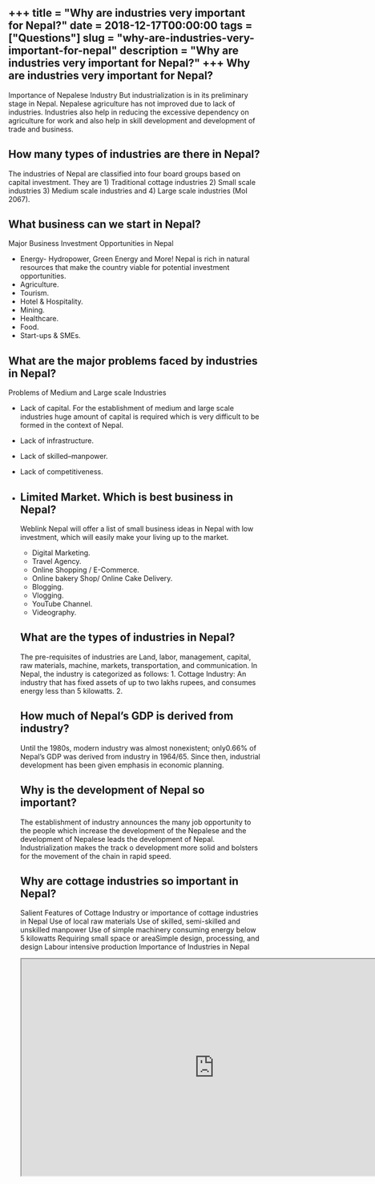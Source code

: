 +++
title = "Why are industries very important for Nepal?"
date = 2018-12-17T00:00:00
tags = ["Questions"]
slug = "why-are-industries-very-important-for-nepal"
description = "Why are industries very important for Nepal?"
+++
Why are industries very important for Nepal?
--------------------------------------------

Importance of Nepalese Industry But industrialization is in its preliminary stage in Nepal. Nepalese agriculture has not improved due to lack of industries. Industries also help in reducing the excessive dependency on agriculture for work and also help in skill development and development of trade and business.

How many types of industries are there in Nepal?
------------------------------------------------

The industries of Nepal are classified into four board groups based on capital investment. They are 1) Traditional cottage industries 2) Small scale industries 3) Medium scale industries and 4) Large scale industries (MoI 2067).

What business can we start in Nepal?
------------------------------------

Major Business Investment Opportunities in Nepal

- Energy- Hydropower, Green Energy and More! Nepal is rich in natural resources that make the country viable for potential investment opportunities.
- Agriculture.
- Tourism.
- Hotel &amp; Hospitality.
- Mining.
- Healthcare.
- Food.
- Start-ups &amp; SMEs.

What are the major problems faced by industries in Nepal?
---------------------------------------------------------

Problems of Medium and Large scale Industries

- Lack of capital. For the establishment of medium and large scale industries huge amount of capital is required which is very difficult to be formed in the context of Nepal.
- Lack of infrastructure.
- Lack of skilled–manpower.
- Lack of competitiveness.
- Limited Market. Which is best business in Nepal?
    --------------------------------
    
    Weblink Nepal will offer a list of small business ideas in Nepal with low investment, which will easily make your living up to the market.
    
    
    - Digital Marketing.
    - Travel Agency.
    - Online Shopping / E-Commerce.
    - Online bakery Shop/ Online Cake Delivery.
    - Blogging.
    - Vlogging.
    - YouTube Channel.
    - Videography.
    
    What are the types of industries in Nepal?
    ------------------------------------------
    
    The pre-requisites of industries are Land, labor, management, capital, raw materials, machine, markets, transportation, and communication. In Nepal, the industry is categorized as follows: 1. Cottage Industry: An industry that has fixed assets of up to two lakhs rupees, and consumes energy less than 5 kilowatts. 2.
    
    How much of Nepal’s GDP is derived from industry?
    -------------------------------------------------
    
    Until the 1980s, modern industry was almost nonexistent; only0.66% of Nepal’s GDP was derived from industry in 1964/65. Since then, industrial development has been given emphasis in economic planning.
    
    Why is the development of Nepal so important?
    ---------------------------------------------
    
    The establishment of industry announces the many job opportunity to the people which increase the development of the Nepalese and the development of Nepalese leads the development of Nepal. Industrialization makes the track o development more solid and bolsters for the movement of the chain in rapid speed.
    
    Why are cottage industries so important in Nepal?
    -------------------------------------------------
    
    Salient Features of Cottage Industry or importance of cottage industries in Nepal Use of local raw materials Use of skilled, semi-skilled and unskilled manpower Use of simple machinery consuming energy below 5 kilowatts Requiring small space or areaSimple design, processing, and design Labour intensive production Importance of Industries in Nepal
    
    <iframe allow="accelerometer; autoplay; clipboard-write; encrypted-media; gyroscope; picture-in-picture" allowfullscreen="" class="__youtube_prefs__  epyt-is-override  no-lazyload" data-no-lazy="1" data-origheight="433" data-origwidth="770" data-skipgform_ajax_framebjll="" height="433" id="_ytid_54843" loading="lazy" src="https://www.youtube.com/embed/5IaxeRZyOHs?enablejsapi=1&autoplay=0&cc_load_policy=0&cc_lang_pref=&iv_load_policy=1&loop=0&modestbranding=0&rel=1&fs=1&playsinline=0&autohide=2&theme=dark&color=red&controls=1&" title="YouTube player" width="770"></iframe>